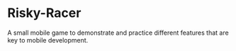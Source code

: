 # Risky-Racer
A small mobile game to demonstrate and practice different features that are key to mobile development.
